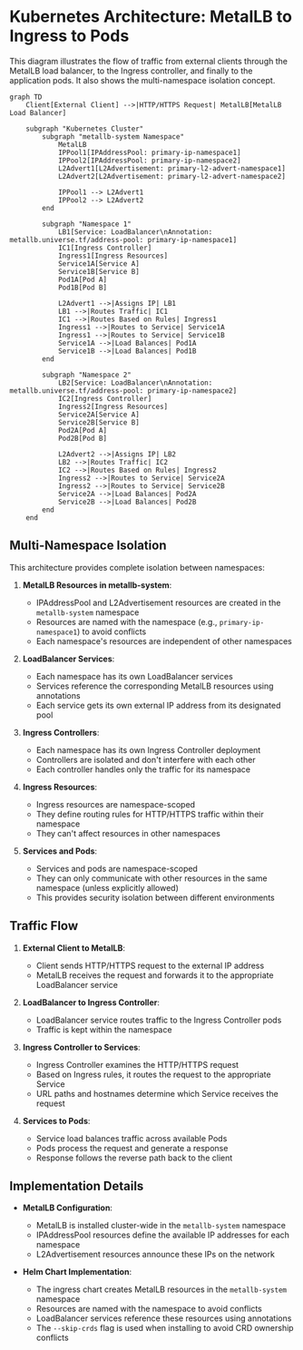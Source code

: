 # Kubernetes Architecture: MetalLB to Ingress to Pods

This diagram illustrates the flow of traffic from external clients through the MetalLB load balancer, to the Ingress controller, and finally to the application pods. It also shows the multi-namespace isolation concept.

```mermaid
graph TD
    Client[External Client] -->|HTTP/HTTPS Request| MetalLB[MetalLB Load Balancer]

    subgraph "Kubernetes Cluster"
        subgraph "metallb-system Namespace"
            MetalLB
            IPPool1[IPAddressPool: primary-ip-namespace1]
            IPPool2[IPAddressPool: primary-ip-namespace2]
            L2Advert1[L2Advertisement: primary-l2-advert-namespace1]
            L2Advert2[L2Advertisement: primary-l2-advert-namespace2]

            IPPool1 --> L2Advert1
            IPPool2 --> L2Advert2
        end

        subgraph "Namespace 1"
            LB1[Service: LoadBalancer\nAnnotation: metallb.universe.tf/address-pool: primary-ip-namespace1]
            IC1[Ingress Controller]
            Ingress1[Ingress Resources]
            Service1A[Service A]
            Service1B[Service B]
            Pod1A[Pod A]
            Pod1B[Pod B]

            L2Advert1 -->|Assigns IP| LB1
            LB1 -->|Routes Traffic| IC1
            IC1 -->|Routes Based on Rules| Ingress1
            Ingress1 -->|Routes to Service| Service1A
            Ingress1 -->|Routes to Service| Service1B
            Service1A -->|Load Balances| Pod1A
            Service1B -->|Load Balances| Pod1B
        end

        subgraph "Namespace 2"
            LB2[Service: LoadBalancer\nAnnotation: metallb.universe.tf/address-pool: primary-ip-namespace2]
            IC2[Ingress Controller]
            Ingress2[Ingress Resources]
            Service2A[Service A]
            Service2B[Service B]
            Pod2A[Pod A]
            Pod2B[Pod B]

            L2Advert2 -->|Assigns IP| LB2
            LB2 -->|Routes Traffic| IC2
            IC2 -->|Routes Based on Rules| Ingress2
            Ingress2 -->|Routes to Service| Service2A
            Ingress2 -->|Routes to Service| Service2B
            Service2A -->|Load Balances| Pod2A
            Service2B -->|Load Balances| Pod2B
        end
    end
```

## Multi-Namespace Isolation

This architecture provides complete isolation between namespaces:

1. **MetalLB Resources in metallb-system**:
   - IPAddressPool and L2Advertisement resources are created in the `metallb-system` namespace
   - Resources are named with the namespace (e.g., `primary-ip-namespace1`) to avoid conflicts
   - Each namespace's resources are independent of other namespaces

2. **LoadBalancer Services**:
   - Each namespace has its own LoadBalancer services
   - Services reference the corresponding MetalLB resources using annotations
   - Each service gets its own external IP address from its designated pool

3. **Ingress Controllers**:
   - Each namespace has its own Ingress Controller deployment
   - Controllers are isolated and don't interfere with each other
   - Each controller handles only the traffic for its namespace

4. **Ingress Resources**:
   - Ingress resources are namespace-scoped
   - They define routing rules for HTTP/HTTPS traffic within their namespace
   - They can't affect resources in other namespaces

5. **Services and Pods**:
   - Services and pods are namespace-scoped
   - They can only communicate with other resources in the same namespace (unless explicitly allowed)
   - This provides security isolation between different environments

## Traffic Flow

1. **External Client to MetalLB**:
   - Client sends HTTP/HTTPS request to the external IP address
   - MetalLB receives the request and forwards it to the appropriate LoadBalancer service

2. **LoadBalancer to Ingress Controller**:
   - LoadBalancer service routes traffic to the Ingress Controller pods
   - Traffic is kept within the namespace

3. **Ingress Controller to Services**:
   - Ingress Controller examines the HTTP/HTTPS request
   - Based on Ingress rules, it routes the request to the appropriate Service
   - URL paths and hostnames determine which Service receives the request

4. **Services to Pods**:
   - Service load balances traffic across available Pods
   - Pods process the request and generate a response
   - Response follows the reverse path back to the client

## Implementation Details

- **MetalLB Configuration**:
  - MetalLB is installed cluster-wide in the `metallb-system` namespace
  - IPAddressPool resources define the available IP addresses for each namespace
  - L2Advertisement resources announce these IPs on the network

- **Helm Chart Implementation**:
  - The ingress chart creates MetalLB resources in the `metallb-system` namespace
  - Resources are named with the namespace to avoid conflicts
  - LoadBalancer services reference these resources using annotations
  - The `--skip-crds` flag is used when installing to avoid CRD ownership conflicts
